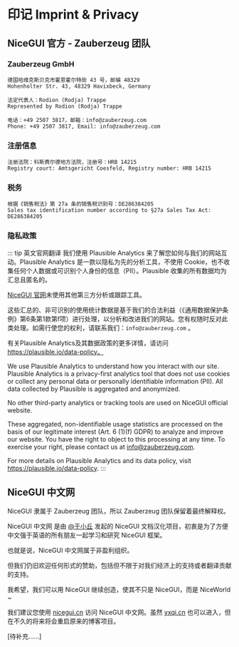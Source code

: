 # 印记 Imprint & Privacy

## NiceGUI 官方 - Zauberzeug 团队

### Zauberzeug GmbH
```
德国哈维克斯贝克市霍恩霍尔特街 43 号，邮编 48329
Hohenholter Str. 43, 48329 Havixbeck, Germany

法定代表人：Rodion (Rodja) Trappe
Represented by Rodion (Rodja) Trappe

电话：+49 2507 3817，邮箱：info@zauberzeug.com
Phone: +49 2507 3817, Email: info@zauberzeug.com
```

### 注册信息
```
注册法院：科斯费尔德地方法院，注册号：HRB 14215
Registry court: Amtsgericht Coesfeld, Registry number: HRB 14215
```

### 税务
```
根据《销售税法》第 27a 条的销售税识别号：DE286384205
Sales tax identification number according to §27a Sales Tax Act: DE286384205
```

### 隐私政策  

::: tip 英文官网翻译
我们使用 Plausible Analytics 来了解您如何与我们的网站互动。Plausible Analytics 是一款以隐私为先的分析工具，不使用 Cookie，也不收集任何个人数据或可识别个人身份的信息（PII）。Plausible 收集的所有数据均为汇总且匿名的。  

[NiceGUI 官网](https://nicegui.io/)未使用其他第三方分析或跟踪工具。  

这些汇总的、非可识别的使用统计数据是基于我们的合法利益（《通用数据保护条例》第6条第1款第f项）进行处理，以分析和改进我们的网站。您有权随时反对此类处理。如需行使您的权利，请联系我们：`info@zauberzeug.com` 。  

有关Plausible Analytics及其数据政策的更多详情，请访问 https://plausible.io/data-policy。

We use Plausible Analytics to understand how you interact with our site. Plausible Analytics is a privacy-first analytics tool that does not use cookies or collect any personal data or personally identifiable information (PII). All data collected by Plausible is aggregated and anonymized.

No other third-party analytics or tracking tools are used on NiceGUI official website.

These aggregated, non-identifiable usage statistics are processed on the basis of our legitimate interest (Art. 6 (1)(f) GDPR) to analyze and improve our website. You have the right to object to this processing at any time. To exercise your right, please contact us at info@zauberzeug.com.

For more details on Plausible Analytics and its data policy, visit https://plausible.io/data-policy.
:::

## NiceGUI 中文网

NiceGUI 隶属于 Zauberzeug 团队，所以 Zauberzeug 团队保留着最终解释权。

NiceGUI 中文网 是由 [@于小丘](https://github.com/Yuerchu) 发起的 NiceGUI 文档汉化项目，初衷是为了方便中文强于英语的所有朋友一起学习和研究 NiceGUI 框架。

也就是说，NiceGUI 中文网属于非盈利组织。

但我们仍旧欢迎任何形式的赞助，包括但不限于对我们经济上的支持或者翻译贡献的支持。

我希望，我们可以用 NiceGUI 继续创造，使其不只是 NiceGUI，而是 NiceWorld ~

我们建议您使用 [nicegui.cn](https://nicegui.cn) 访问 NiceGUI 中文网。虽然 [yxqi.cn](https://yxqi.cn) 也可以进入，但在不久的将来将会重启原来的博客项目。

[待补充……]